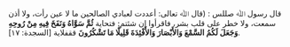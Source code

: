 قال رسول ﷲ صللس : (قال ﷲ تعالى: أعددت لعبادي الصالحين ما لا عين رأت، ولا أذن سمعت، ولا خطر على قلب بشر، فاقرأوا إن شئتم:ِ فتحاية **ثُمَّ سَوَّاهُ وَنَفَخَ فِيهِ مِنْ رُوحِهِ وَجَعَلَ لَكُمُ السَّمْعَ وَالأَبْصَارَ وَالأَفْئِدَةَ قَلِيلًا مَا تَشْكُرُونَ** ققفلاية [السجدة: ١٧].